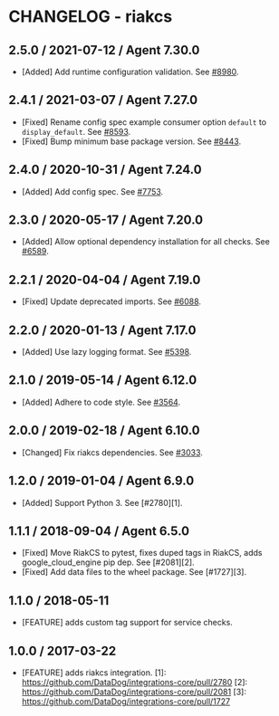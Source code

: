 # CHANGELOG - riakcs

## 2.5.0 / 2021-07-12 / Agent 7.30.0

* [Added] Add runtime configuration validation. See [#8980](https://github.com/DataDog/integrations-core/pull/8980).

## 2.4.1 / 2021-03-07 / Agent 7.27.0

* [Fixed] Rename config spec example consumer option `default` to `display_default`. See [#8593](https://github.com/DataDog/integrations-core/pull/8593).
* [Fixed] Bump minimum base package version. See [#8443](https://github.com/DataDog/integrations-core/pull/8443).

## 2.4.0 / 2020-10-31 / Agent 7.24.0

* [Added] Add config spec. See [#7753](https://github.com/DataDog/integrations-core/pull/7753).

## 2.3.0 / 2020-05-17 / Agent 7.20.0

* [Added] Allow optional dependency installation for all checks. See [#6589](https://github.com/DataDog/integrations-core/pull/6589).

## 2.2.1 / 2020-04-04 / Agent 7.19.0

* [Fixed] Update deprecated imports. See [#6088](https://github.com/DataDog/integrations-core/pull/6088).

## 2.2.0 / 2020-01-13 / Agent 7.17.0

* [Added] Use lazy logging format. See [#5398](https://github.com/DataDog/integrations-core/pull/5398).

## 2.1.0 / 2019-05-14 / Agent 6.12.0

* [Added] Adhere to code style. See [#3564](https://github.com/DataDog/integrations-core/pull/3564).

## 2.0.0 / 2019-02-18 / Agent 6.10.0

* [Changed] Fix riakcs dependencies. See [#3033](https://github.com/DataDog/integrations-core/pull/3033).

## 1.2.0 / 2019-01-04 / Agent 6.9.0

* [Added] Support Python 3. See [#2780][1].

## 1.1.1 / 2018-09-04 / Agent 6.5.0

* [Fixed] Move RiakCS to pytest, fixes duped tags in RiakCS, adds google_cloud_engine pip dep. See [#2081][2].
* [Fixed] Add data files to the wheel package. See [#1727][3].

## 1.1.0 / 2018-05-11

* [FEATURE] adds custom tag support for service checks.

## 1.0.0 / 2017-03-22

* [FEATURE] adds riakcs integration.
[1]: https://github.com/DataDog/integrations-core/pull/2780
[2]: https://github.com/DataDog/integrations-core/pull/2081
[3]: https://github.com/DataDog/integrations-core/pull/1727
